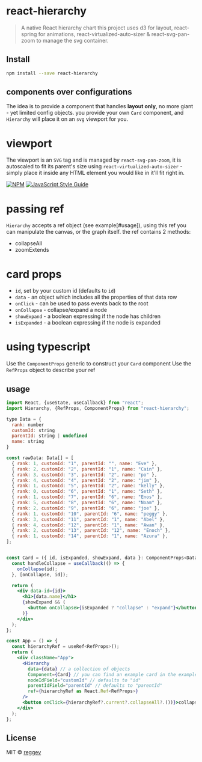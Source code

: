 # react-hierarchy

> A native React hierarchy chart
> this project uses d3 for layout, react-spring for animations, react-virtualized-auto-sizer & react-svg-pan-zoom to manage the svg container.

## Install

```bash
npm install --save react-hierarchy
```

## components over configurations

The idea is to provide a component that handles **layout only**, no more giant - yet limited config objects. you provide your own `Card` component, and `Hierarchy` will place it on an `svg` viewport for you.

# viewport

The viewport is an `SVG` tag and is managed by `react-svg-pan-zoom`, it is autoscaled to fit its parent's size using `react-virtualized-auto-sizer` - simply place it inside any HTML element you would like in it'll fit right in.

[![NPM](https://img.shields.io/npm/v/react-hierarchy.svg)](https://www.npmjs.com/package/react-hierarchy) [![JavaScript Style Guide](https://img.shields.io/badge/code_style-standard-brightgreen.svg)](https://standardjs.com)

# passing ref

`Hierarchy` accepts a ref object (see example[#usage]), using this ref you can manipulate the canvas, or the graph itself.
the ref contains 2 methods:

- collapseAll
- zoomExtends

# card props

- `id`, set by your custom id (defaults to `id`)
- `data` - an object which includes all the properties of that data row
- `onClick` - can be used to pass events back to the root
- `onCollapse` - collapse/expand a node
- `showExpand` - a boolean expressing if the node has children
- `isExpanded` - a boolean expressing if the node is expanded

# using typescript

Use the `ComponentProps` generic to construct your `Card` component
Use the `RefProps` object to describe your ref

## usage

```jsx
import React, {useState, useCallback} from "react";
import Hierarchy, {RefProps, ComponentProps} from "react-hierarchy";

type Data = {
  rank: number
  customId: string
  parentId: string | undefined
  name: string
}

const rawData: Data[] = [
  { rank: 1, customId: "1", parentId: "", name: "Eve" },
  { rank: 2, customId: "2", parentId: "1", name: "Cain" },
  { rank: 3, customId: "3", parentId: "2", name: "po" },
  { rank: 4, customId: "4", parentId: "2", name: "jim" },
  { rank: 1, customId: "5", parentId: "2", name: "kelly" },
  { rank: 0, customId: "6", parentId: "1", name: "Seth" },
  { rank: 1, customId: "7", parentId: "6", name: "Enos" },
  { rank: 5, customId: "8", parentId: "6", name: "Noam" },
  { rank: 2, customId: "9", parentId: "6", name: "joe" },
  { rank: 1, customId: "10", parentId: "6", name: "peggy" },
  { rank: 3, customId: "11", parentId: "1", name: "Abel" },
  { rank: 4, customId: "12", parentId: "1", name: "Awan" },
  { rank: 2, customId: "13", parentId: "12", name: "Enoch" },
  { rank: 1, customId: "14", parentId: "1", name: "Azura" },
];


const Card = ({ id, isExpanded, showExpand, data }: ComponentProps<Data>) => {
  const handleCollapse = useCallback(() => {
    onCollapse(id);
  }, [onCollapse, id]);

  return (
    <div data-id={id}>
      <h1>{data.name}</h1>
      {showExpand && (
        <button onCollapse>{isExpanded ? "collapse" : "expand"}</button>
      )}
    </div>
  );
};

const App = () => {
  const hierarchyRef = useRef<RefProps>();
  return (
    <div className="App">
      <Hierarchy
        data={data} // a collection of objects
        Component={Card} // you can find an example card in the example directory
        nodeIdField="customId" // defaults to "id"
        parentIdField="parentId" // defaults to "parentId"
        ref={hierarchyRef as React.Ref<RefProps>}
      />
      <button onClick={hierarchyRef?.current?.collapseAll?.())}>collapse all</button>
    </div>
  );
};
```

## License

MIT © [reggev](https://github.com/reggev)
